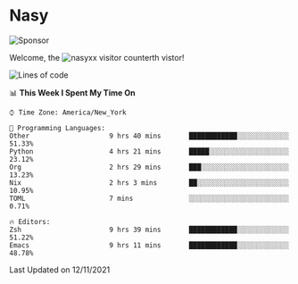 # Nasy

<!--
<p align="center">
<img height="200" src="https://github-readme-stats.vercel.app/api?username=nasyxx&count_private=true&show_icons=true&theme=dracula&include_all_commits=true"/>
<img height="200" src="https://github-readme-stats.vercel.app/api/top-langs/?username=nasyxx&theme=dracula&hide=html,jupyter+notebook&count_private=true&show_icons=true"/>
</p>

  
----------------
-->

![Sponsor](https://img.shields.io/static/v1.svg?label=Sponsor&message=%E2%9D%A4&logo=GitHub&style=flat&color=pink)
 
Welcome, the ![nasyxx visitor counter](https://count.getloli.com/get/@nasyxx?theme=rule34)th vistor!
 
<!--START_SECTION:waka-->
![Lines of code](https://img.shields.io/badge/From%20Hello%20World%20I%27ve%20Written-5.4%20million%20lines%20of%20code-blue)

📊 **This Week I Spent My Time On** 

```text
⌚︎ Time Zone: America/New_York

💬 Programming Languages: 
Other                    9 hrs 40 mins       ████████████░░░░░░░░░░░░░   51.33% 
Python                   4 hrs 21 mins       █████░░░░░░░░░░░░░░░░░░░░   23.12% 
Org                      2 hrs 29 mins       ███░░░░░░░░░░░░░░░░░░░░░░   13.23% 
Nix                      2 hrs 3 mins        ██░░░░░░░░░░░░░░░░░░░░░░░   10.95% 
TOML                     7 mins              ░░░░░░░░░░░░░░░░░░░░░░░░░   0.71%

🔥 Editors: 
Zsh                      9 hrs 39 mins       ████████████░░░░░░░░░░░░░   51.22% 
Emacs                    9 hrs 11 mins       ████████████░░░░░░░░░░░░░   48.78%

```


 Last Updated on 12/11/2021
<!--END_SECTION:waka-->

<!-- ![visitors](https://visitor-badge.laobi.icu/badge?page_id=nasyxx.nasyxx) -->
